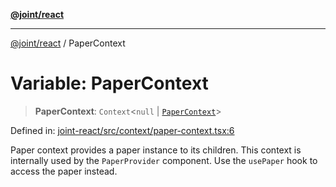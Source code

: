 [**@joint/react**](../README.md)

***

[@joint/react](../README.md) / PaperContext

# Variable: PaperContext

> **PaperContext**: `Context`\<`null` \| [`PaperContext`](../interfaces/PaperContext.md)\>

Defined in: [joint-react/src/context/paper-context.tsx:6](https://github.com/samuelgja/joint/blob/main/packages/joint-react/src/context/paper-context.tsx#L6)

Paper context provides a paper instance to its children.
This context is internally used by the `PaperProvider` component. Use the `usePaper` hook to access the paper instead.
